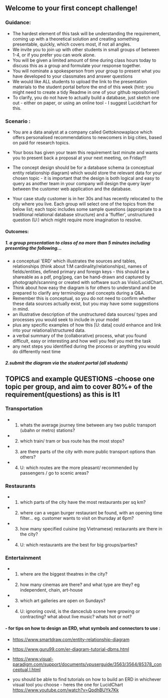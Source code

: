 ## Welcome to your first concept challenge! 

### Guidance:

* The hardest element of this task will be understanding the requirement, coming up with a theoretical solution and creating something presentable, quickly, which covers most, if not all angles. 
* We invite you to join up with other students in small groups of between 1-4, or if you prefer you can work alone. 
* You will be given a limited amount of time during class hours today to discuss this as a group and formulate your response together. 
* You will nominate a spokesperson from your group to present what you have developed to your classmates and answer questions
* We would like ALL students to upload the link to the presentation materials to the student portal before the end of this week (hint: you might need to create a tidy Readme in one of your github repositories!) 
* To clarify, you do not have to actually build a database, just sketch one out - either on paper, or using an online tool - I suggest Lucidchart for this. 


### Scenario : 
* You are a data analyst at a company called Gettoknowaplace which offers personalised recommendations to newcomers in big cities, based on paid for research topics. 

* Your boss has given your team this requirement last minute and wants you to present back a proposal at your next meeting, on Friday!!!
* The concept design should be for a database schema (a conceptual entity relationship diagram) which would store the relevant data for your chosen topic - it is important that the design is both logical and easy to query as another team in your company will design the query layer between the customer web application and the database.  

* Your case study customer is in her 30s and has recently relocated to the city where you live. Each group will select one of the topics from the below list; each topic includes some sample questions (appropriate to a traditional relational database structure) and a 'fluffier', unstructured question (U:) which might require more imagination to resolve. 

#### Outcomes:

##### 1. a group presentation to class of no more than 5 minutes including presenting the following...
* a conceptual 'ERD' which illustrates the sources and tables, relationships (think about 1:M cardinality/relationships), names of fields/entities, defined primary and foreign keys - this should be a shareable as a pdf, png/jpeg, can be hand-drawn and captured by photograph/scanning or created with software such as Visio/LucidChart. 
* Think about how easy the diagram is for others to understand and be prepared to clarify any terminology and concepts during a Q&A. 
* Remember this is conceptual, so you do not need to confirm whether these data sources actually exist, but you may have some suggestions in mind.
* an illustrative description of the unstructured data sources/ types and processes you would seek to include in your model 
* plus any specific examples of how this [U: data] could enhance and link into your relational/structured data. 
* a verbal summary of the (collaborative) process, what you found difficult, easy or interesting and how well you feel you met the task
* any next steps you identified during the process or anything you would do differently next time 

##### 2.submit the diagram via the student portal (all students)


## TOPICS and example QUESTIONS -choose one topic per group, and aim to cover 80%+ of the requirement(questions) as this is It1

### Transportation

* 1. whats the average journey time between any two public transport (ubahn or metro) stations? 
* 2. which train/ tram or bus route has the most stops?
* 3. are there parts of the city with more public transport options than others?
* 4. U: which routes are the more pleasant/ recommended by passengers / go to scenic areas? 

### Restaurants

* 1. which parts of the city have the most restaurants per sq km?
* 2. where can a vegan burger restaurant be found, with an opening time filter... eg. customer wants to visit on thursday at 6pm?
* 3. how many specified cuisine (eg Vietnamese) restaurants are there in the city? 
* 4. U: which restaurants are the best for big groups/parties? 

### Entertainment 

* 1. where are the biggest theatres in the city?
* 2. how many cinemas are there? and what type are they? eg independent, chain, art-house
* 3. which art galleries are open on Sundays?
* 4. U: ignoring covid, is the danceclub scene here growing or contracting? what about live music? whats hot or not?



#### - for tips on how to design an ERD, what symbols and connectors to use : 

* https://www.smartdraw.com/entity-relationship-diagram

* https://www.guru99.com/er-diagram-tutorial-dbms.html

* https://www.visual-paradigm.com/support/documents/vpuserguide/3563/3564/85378_conceptual,l.html

* you should be able to find tutorials on how to build an ERD in whichever visual tool you choose - heres the one for LucidChart  https://www.youtube.com/watch?v=QpdhBUYk7Kk 
